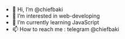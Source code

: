 - 👋 Hi, I’m @chiefbaki
- 👀 I’m interested in web-developing
- 🌱 I’m currently learning JavaScript
- 📫 How to reach me : telegram @chiefbaki

